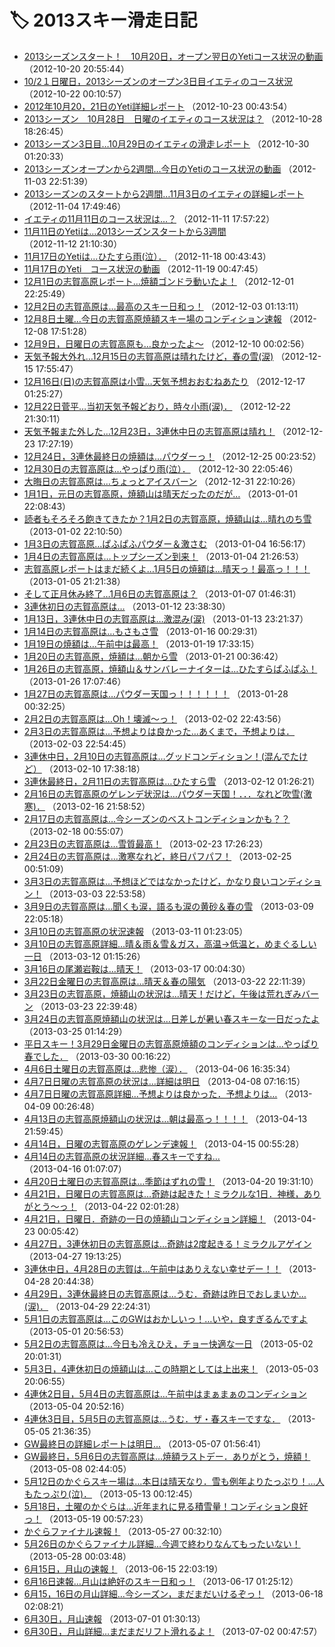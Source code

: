 # 🏷️ 2013スキー滑走日記

- [2013シーズンスタート！　10月20日，オープン翌日のYetiコース状況の動画](ed3fdc003a55fc63701863c6d011a49c1.md) （2012-10-20 20:55:44）
- [10/2１日曜日，2013シーズンのオープン3日目イエティのコース状況](ec09dccbc30c0045a5b8213c9f0910e5a.md) （2012-10-22 00:10:57）
- [2012年10月20，21日のYeti詳細レポート](eb8a6811a18842f4963381cca8b179651.md) （2012-10-23 00:43:54）
- [2013シーズン　10月28日　日曜のイエティのコース状況は？](efe4ae458b488a1569e6a923e64a75a9d.md) （2012-10-28 18:26:45）
- [2013シーズン3日目…10月29日のイエティの滑走レポート](e875b29605d8b5954f483f2c1c944ce14.md) （2012-10-30 01:20:33）
- [2013シーズンオープンから2週間…今日のYetiのコース状況の動画](e82653ece73449270c951657bd170f154.md) （2012-11-03 22:51:39）
- [2013シーズンのスタートから2週間…11月3日のイエティの詳細レポート](ec074f63ff7e9b0540fbb0028d62e1ab8.md) （2012-11-04 17:49:46）
- [イエティの11月11日のコース状況は…？](e3f7e372464db8c81a0f256c3e6ae6b03.md) （2012-11-11 17:57:22）
- [11月11日のYetiは…2013シーズンスタートから3週間](edb4dda10c11d27fdfd6706a60eae1a44.md) （2012-11-12 21:10:30）
- [11月17日のYetiは…ひたすら雨(泣）．](edd271a67f0f54b7945df013360dabf7e.md) （2012-11-18 00:43:43）
- [11月17日のYeti　コース状況の動画](e0570c03b179fe3b8e2e0bdc49d784750.md) （2012-11-19 00:47:45）
- [12月1日の志賀高原レポート…焼額ゴンドラ動いたよ！](e9734ff5a8d7ae3c4d32cad476ef64966.md) （2012-12-01 22:25:49）
- [12月2日の志賀高原は…最高のスキー日和っ！](e7bd8ef8d1b64eb51119c5f1f93e68f92.md) （2012-12-03 01:13:11）
- [12月8日土曜…今日の志賀高原焼額スキー場のコンディション速報](e5de51307b8921302e232999a50fbc489.md) （2012-12-08 17:51:28）
- [12月9日，日曜日の志賀高原も…良かったよ～](e297b71a87b8e01c50c69e12c345a6718.md) （2012-12-10 00:02:56）
- [天気予報大外れ…12月15日の志賀高原は晴れたけど，春の雪(涙)](eec8044396c423cdac2d63d7f17ba7390.md) （2012-12-15 17:55:47）
- [12月16日(日)の志賀高原は小雪…天気予想おおむねあたり](e1a01d1f114c92d9b040c018ab503f7a6.md) （2012-12-17 01:25:27）
- [12月22日菅平…当初天気予報どおり，時々小雨(涙)．](e6ca4c0f1aee8489e07abcc5cc35046fc.md) （2012-12-22 21:30:11）
- [天気予報また外した…12月23日，3連休中日の志賀高原は晴れ！](e5a69a2fdb2572e15f8aac92c402420c6.md) （2012-12-23 17:27:19）
- [12月24日，3連休最終日の焼額は…パウダーっ！](e159f42676704ac39dd5095274cd21919.md) （2012-12-25 00:23:52）
- [12月30日の志賀高原は…やっぱり雨(泣）．](e0e973757c715c5ff515ec7c2bb16e577.md) （2012-12-30 22:05:46）
- [大晦日の志賀高原は…ちょっとアイスバーン](e9c11d7382f8178ae809ec824c7a70fa8.md) （2012-12-31 22:10:26）
- [1月1日，元日の志賀高原，焼額山は晴天だったのだが…](ede4c79a976f08f9a95cf1c542c8ab431.md) （2013-01-01 22:08:43）
- [読者もそろそろ飽きてきたか？1月2日の志賀高原，焼額山は…晴れのち雪](ede1fe00c6a2fab52dec8185158e95ebf.md) （2013-01-02 22:10:50）
- [1月3日の志賀高原…ぱふぱふパウダー＆激さむ](ef9409a7ef6b789e43ab84c52b3439e63.md) （2013-01-04 16:56:17）
- [1月4日の志賀高原は…トップシーズン到来！](e01fef8d5c1d216b6329ec5fcba0d5a0d.md) （2013-01-04 21:26:53）
- [志賀高原レポートはまだ続くよ…1月5日の焼額は…晴天っ！最高っ！！！](edf04a55f6e6da53b1799323f2d81cb3d.md) （2013-01-05 21:21:38）
- [そして正月休み終了…1月6日の志賀高原は？](e232abcdc997a818753e55606e76bfb8e.md) （2013-01-07 01:46:31）
- [3連休初日の志賀高原は…](e4d246c1d1465a3e56190ef9a8da7fb62.md) （2013-01-12 23:38:30）
- [1月13日，3連休中日の志賀高原は…激混み(涙)](e4f2836d9332245d7801438465523625b.md) （2013-01-13 23:21:37）
- [1月14日の志賀高原は…もさもさ雪](e8ccc1cd089469ee6ceb6086c00d393b6.md) （2013-01-16 00:29:31）
- [1月19日の焼額は…午前中は最高！](ead6f450c8900377bf854fc0c02b00413.md) （2013-01-19 17:33:15）
- [1月20日の志賀高原，焼額は…朝から雪](e3704ed8e0dce78b9090b13024ce2c01d.md) （2013-01-21 00:36:42）
- [1月26日の志賀高原，焼額山＆サンバレーナイターは…ひたすらぱふぱふ！](eb8ad24918de92e320ee3c589e4847d92.md) （2013-01-26 17:07:46）
- [1月27日の志賀高原は…パウダー天国っ！！！！！！](e210e7fe86758a45c195f4f2ec3ebc5af.md) （2013-01-28 00:32:25）
- [2月2日の志賀高原は…Oh！壊滅～っ！](e34cf741444cedd0ae100ee2bd25ccec9.md) （2013-02-02 22:43:56）
- [2月3日の志賀高原は…予想よりは良かった…あくまで，予想よりは．](e54912e8b1c6eb6e5b15d2ef8e6126207.md) （2013-02-03 22:54:45）
- [3連休中日，2月10日の志賀高原は…グッドコンディション！(混んでたけど）](e2c449e01ba428d0ef60df2722c6d4a28.md) （2013-02-10 17:38:18）
- [3連休最終日，2月11日の志賀高原は…ひたすら雪](e1465c9b3998c1126ddaf67ea35c55f6b.md) （2013-02-12 01:26:21）
- [2月16日の志賀高原のゲレンデ状況は…パウダー天国！．．．なれど吹雪(激寒)．](e96559e49a098182c9ff9ede21a883e19.md) （2013-02-16 21:58:52）
- [2月17日の志賀高原は…今シーズンのベストコンディションかも？？](ea731baf59f4119cd3070e040c08fd309.md) （2013-02-18 00:55:07）
- [2月23日の志賀高原は…雪質最高！](ec44d5286abc0c7235dd6bc611f2a27e1.md) （2013-02-23 17:26:23）
- [2月24日の志賀高原は…激寒なれど，終日パフパフ！](ecc10d2ea33cea597f46d8b19b0350906.md) （2013-02-25 00:51:09）
- [3月3日の志賀高原は…予想ほどではなかったけど，かなり良いコンディション！](ecf93cd5ff087364472f2b008530ac5db.md) （2013-03-03 22:53:58）
- [3月9日の志賀高原は…聞くも涙，語るも涙の黄砂＆春の雪](e3e32601fc23b983c05be8621587b3f1d.md) （2013-03-09 22:05:18）
- [3月10日の志賀高原の状況速報](ed761ff5858a4a8c037835014120f0ec6.md) （2013-03-11 01:23:05）
- [3月10日の志賀高原詳細…晴＆雨＆雪＆ガス，高温→低温と，めまぐるしい一日](edd05076534aa467cefc82e17b8d9dbdc.md) （2013-03-12 01:15:26）
- [3月16日の尾瀬岩鞍は…晴天！](e28ac923e571f3da8028f16c27bb7e69d.md) （2013-03-17 00:04:30）
- [3月22日金曜日の志賀高原は…晴天＆春の陽気](e0b2f90017c92b8c5db8186f1535a73d5.md) （2013-03-22 22:11:39）
- [3月23日の志賀高原，焼額山の状況は…晴天！だけど，午後は荒れぎみバーン](e62ce6c9d4f5afb8cd2301ed919a91f40.md) （2013-03-23 22:39:48）
- [3月24日の志賀高原焼額山の状況は…日差しが暑い春スキーな一日だったよ](e742e79f24334f76596a6703fe5e46c07.md) （2013-03-25 01:14:29）
- [平日スキー！3月29日金曜日の志賀高原焼額のコンディションは…やっぱり春でした．](e52e4d7adaacf3b50c9bc6f3a751df69a.md) （2013-03-30 00:16:22）
- [4月6日土曜日の志賀高原は…悲惨（涙）．](e8e81cee5e8ea2dba224f49dc7e560805.md) （2013-04-06 16:35:34）
- [4月7日日曜の志賀高原の状況は…詳細は明日](efb330230ac8fb9c0e935b9a81d979749.md) （2013-04-08 07:16:15）
- [4月7日日曜の志賀高原詳細…予想よりは良かった．予想よりは…](e998e9f90ef4a60a0b10de4ebe93d71c9.md) （2013-04-09 00:26:48）
- [4月13日の志賀高原焼額山の状況は…朝は最高っ！！！！](e20b7d6c4fe954b6330d1eeef8bad3d06.md) （2013-04-13 21:59:45）
- [4月14日，日曜の志賀高原のゲレンデ速報！](e07d95f8dc90ce90ae729c0326bc02aca.md) （2013-04-15 00:55:28）
- [4月14日の志賀高原の状況詳細…春スキーですね…](ebcb0a83da77d73aad81457b0ef60328b.md) （2013-04-16 01:07:07）
- [4月20日土曜日の志賀高原は…季節はずれの雪！](e88ca0277cf2771dd7b83d01b2c8fff3c.md) （2013-04-20 19:31:10）
- [4月21日，日曜日の志賀高原は…奇跡は起きた！ミラクルな1日．神様，ありがとう～っ！](edd3008fb4a66c2609efd30d3552ca6cd.md) （2013-04-22 02:01:28）
- [4月21日，日曜日．奇跡の一日の焼額山コンディション詳細！](e60cb60277ae6b17ecf46070ee8ae9617.md) （2013-04-23 00:05:42）
- [4月27日，3連休初日の志賀高原は…奇跡は2度起きる！ミラクルアゲイン](ed87ecc584671a2c396ada52e71fdf5a5.md) （2013-04-27 19:13:25）
- [3連休中日，4月28日の志賀は…午前中はありえない幸せデー！！](edf696c70c7e09fff6acf644ea8f2b605.md) （2013-04-28 20:44:38）
- [4月29日，3連休最終日の志賀高原は…うむ．奇跡は昨日でおしまいか…(涙)．](e03d949494fdb99e1bf89cd3dc9b82d76.md) （2013-04-29 22:24:31）
- [5月1日の志賀高原は…このGWはおかしいっ！…いや，良すぎるんですよ](e33636d675c646b8fb3ea1f6389daffff.md) （2013-05-01 20:56:53）
- [5月2日の志賀高原は…今日も冷えひえ，チョー快適な一日](e55eaee1b2e2ac9d3c0b49e053fccf5d2.md) （2013-05-02 20:01:31）
- [5月3日，4連休初日の焼額山は…この時期としては上出来！](eb584ae3596f350842d33fb95b14f7995.md) （2013-05-03 20:06:55）
- [4連休2日目，5月4日の志賀高原は…午前中はまぁまぁのコンディション](e38dfa46915f609368a87f43eeec85228.md) （2013-05-04 20:52:16）
- [4連休3日目，5月5日の志賀高原は…うむ．ザ・春スキーですな．](e218f7ef361a546e6a3ed167336adbfef.md) （2013-05-05 21:36:35）
- [GW最終日の詳細レポートは明日…](e35026e30291c7be953b8644357637f8f.md) （2013-05-07 01:56:41）
- [GW最終日，5月6日の志賀高原は…焼額ラストデー．ありがとう，焼額！](e459733a5a77ea9b3f5858ca9cc2e58fb.md) （2013-05-08 02:44:05）
- [5月12日のかぐらスキー場は…本日は晴天なり．雪も例年よりたっぷり！…人もたっぷり(泣)．](ee444633fad2bda808397292f4d438bc9.md) （2013-05-13 00:12:45）
- [5月18日，土曜のかぐらは…近年まれに見る積雪量！コンディション良好っ！](e4360226c2fd95f5ed35516d9bafd51fc.md) （2013-05-19 00:57:23）
- [かぐらファイナル速報！](e0b51fb12ec2a1c74949c724c050d2318.md) （2013-05-27 00:32:10）
- [5月26日のかぐらファイナル詳細…今週で終わりなんてもったいない！](eaf3bace3aa1b89869bb89b0da9893eaa.md) （2013-05-28 00:03:48）
- [6月15日，月山の速報！](e2c52826273672dacb2f111daec00f3eb.md) （2013-06-15 22:03:19）
- [6月16日速報…月山は絶好のスキー日和っ！](e78f270f4f35e70f76fd0e724bb60524c.md) （2013-06-17 01:25:12）
- [6月15，16日の月山詳細…今シーズン，まだまだいけるぞっ！](e503aa02d2c90624281dafa505275e0f5.md) （2013-06-18 02:08:21）
- [6月30日，月山速報](ed3ca6cc3c4fe4bc1e217dd3bbfd41fe7.md) （2013-07-01 01:30:13）
- [6月30日，月山詳細…まだまだリフト滑れるよ！](eb511e6c034eff563fb8313fda86dd2bd.md) （2013-07-02 00:47:57）
